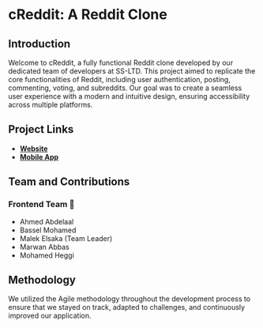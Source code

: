 # cReddit: A Reddit Clone

## Introduction

Welcome to cReddit, a fully functional Reddit clone developed by our dedicated team of developers at SS-LTD. This project aimed to replicate the core functionalities of Reddit, including user authentication, posting, commenting, voting, and subreddits. Our goal was to create a seamless user experience with a modern and intuitive design, ensuring accessibility across multiple platforms.

## Project Links

- [**Website**](https://creddit.tech/)
- [**Mobile App**](https://github.com/SS-Ltd/cReddit-CrossPlatform/releases/tag/V3.0.1)

## Team and Contributions

### Frontend Team 🎨
- Ahmed Abdelaal
- Bassel Mohamed
- Malek Elsaka (Team Leader)
- Marwan Abbas
- Mohamed Heggi

## Methodology

We utilized the Agile methodology throughout the development process to ensure that we stayed on track, adapted to challenges, and continuously improved our application.

